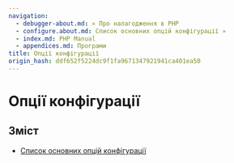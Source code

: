 ```yaml
---
navigation:
  - debugger-about.md: « Про налагодження в PHP
  - configure.about.md: Список основних опцій конфігурації »
  - index.md: PHP Manual
  - appendices.md: Програми
title: Опції конфігурації
origin_hash: ddf652f5224dc9f1fa9671347921941ca401ea50
---
```

# Опції конфігурації

## Зміст

-   [Список основних опцій конфігурації](configure.about.md)
